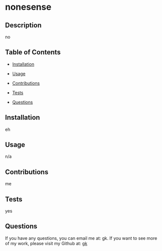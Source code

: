 # nonesense

## Description 
no

## Table of Contents
- [Installation](#installation)
- [Usage](#usage)
- [Contributions](#contributions)
- [Tests](#tests)

- [Questions](#questions)

## Installation
eh


## Usage 
n/a

## Contributions 
me

## Tests
yes



## Questions
If you have any questions, you can email me at: gk.
If you want to see more of my work, please visit my Github at: [gk](https://github.com/gk)
